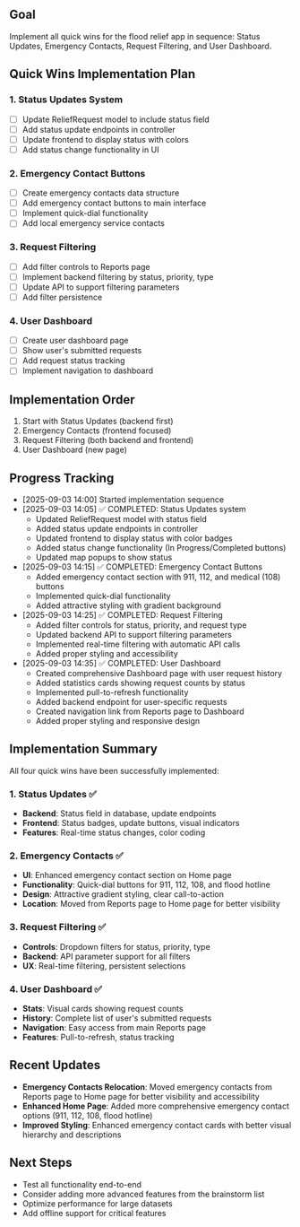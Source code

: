 ## Goal
Implement all quick wins for the flood relief app in sequence: Status Updates, Emergency Contacts, Request Filtering, and User Dashboard.

## Quick Wins Implementation Plan

### 1. Status Updates System
- [ ] Update ReliefRequest model to include status field
- [ ] Add status update endpoints in controller
- [ ] Update frontend to display status with colors
- [ ] Add status change functionality in UI

### 2. Emergency Contact Buttons
- [ ] Create emergency contacts data structure
- [ ] Add emergency contact buttons to main interface
- [ ] Implement quick-dial functionality
- [ ] Add local emergency service contacts

### 3. Request Filtering
- [ ] Add filter controls to Reports page
- [ ] Implement backend filtering by status, priority, type
- [ ] Update API to support filtering parameters
- [ ] Add filter persistence

### 4. User Dashboard
- [ ] Create user dashboard page
- [ ] Show user's submitted requests
- [ ] Add request status tracking
- [ ] Implement navigation to dashboard

## Implementation Order
1. Start with Status Updates (backend first)
2. Emergency Contacts (frontend focused)
3. Request Filtering (both backend and frontend)
4. User Dashboard (new page)

## Progress Tracking
- [2025-09-03 14:00] Started implementation sequence
- [2025-09-03 14:05] ✅ COMPLETED: Status Updates system
  - Updated ReliefRequest model with status field
  - Added status update endpoints in controller
  - Updated frontend to display status with color badges
  - Added status change functionality (In Progress/Completed buttons)
  - Updated map popups to show status
- [2025-09-03 14:15] ✅ COMPLETED: Emergency Contact Buttons
  - Added emergency contact section with 911, 112, and medical (108) buttons
  - Implemented quick-dial functionality
  - Added attractive styling with gradient background
- [2025-09-03 14:25] ✅ COMPLETED: Request Filtering
  - Added filter controls for status, priority, and request type
  - Updated backend API to support filtering parameters
  - Implemented real-time filtering with automatic API calls
  - Added proper styling and accessibility
- [2025-09-03 14:35] ✅ COMPLETED: User Dashboard
  - Created comprehensive Dashboard page with user request history
  - Added statistics cards showing request counts by status
  - Implemented pull-to-refresh functionality
  - Added backend endpoint for user-specific requests
  - Created navigation link from Reports page to Dashboard
  - Added proper styling and responsive design

## Implementation Summary
All four quick wins have been successfully implemented:

### 1. Status Updates ✅
- **Backend**: Status field in database, update endpoints
- **Frontend**: Status badges, update buttons, visual indicators
- **Features**: Real-time status changes, color coding

### 2. Emergency Contacts ✅
- **UI**: Enhanced emergency contact section on Home page
- **Functionality**: Quick-dial buttons for 911, 112, 108, and flood hotline
- **Design**: Attractive gradient styling, clear call-to-action
- **Location**: Moved from Reports page to Home page for better visibility

### 3. Request Filtering ✅
- **Controls**: Dropdown filters for status, priority, type
- **Backend**: API parameter support for all filters
- **UX**: Real-time filtering, persistent selections

### 4. User Dashboard ✅
- **Stats**: Visual cards showing request counts
- **History**: Complete list of user's submitted requests
- **Navigation**: Easy access from main Reports page
- **Features**: Pull-to-refresh, status tracking

## Recent Updates
- **Emergency Contacts Relocation**: Moved emergency contacts from Reports page to Home page for better visibility and accessibility
- **Enhanced Home Page**: Added more comprehensive emergency contact options (911, 112, 108, flood hotline)
- **Improved Styling**: Enhanced emergency contact cards with better visual hierarchy and descriptions

## Next Steps
- Test all functionality end-to-end
- Consider adding more advanced features from the brainstorm list
- Optimize performance for large datasets
- Add offline support for critical features
